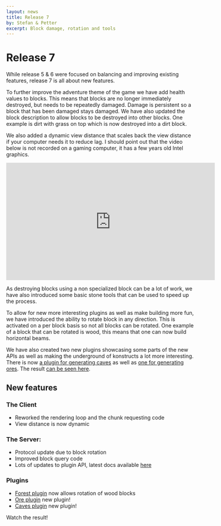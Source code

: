 ```yaml
---
layout: news
title: Release 7
by: Stefan & Petter
excerpt: Block damage, rotation and tools
---
```

# Release 7

While release 5 & 6 were focused on balancing and improving existing features, release 7 is all about new features.

To further improve the adventure theme of the game we have add health values to blocks. This means that blocks are no longer immediately destroyed, but needs to be repeatedly damaged. Damage is persistent so a block that has been damaged stays damaged. We have also updated the block description to allow blocks to be destroyed into other blocks. One example is dirt with grass on top which is now destroyed into a dirt block.

We also added a dynamic view distance that scales back the view distance if your computer needs it to reduce lag. I should point out that the video below is not recorded on a gaming computer, it has a few years old Intel graphics.

<iframe width="560" height="315" src="https://www.youtube.com/embed/9wbxE8QbmQ8" frameborder="0" allowfullscreen></iframe>

As destroying blocks using a non specialized block can be a lot of work, we have also introduced some basic stone tools that can be used to speed up the process.

To allow for new more interesting plugins as well as make building more fun, we have introduced the ability to rotate block in any direction. This is activated on a per block basis so not all blocks can be rotated. One example of a block that can be rotated is wood, this means that one can now build horizontal beams.

We have also created two new plugins showcasing some parts of the new APIs as well as making the underground of konstructs a lot more interesting. There is now [a plugin for generating caves](https://github.com/konstructs/server-plugin-caves) as well as [one for generating ores](https://github.com/konstructs/server-plugin-ore). The result [can be seen here](https://www.youtube.com/watch?v=2yLKT2qlMyI).

## New features

### The Client

- Reworked the rendering loop and the chunk requesting code
- View distance is now dynamic

### The Server:

- Protocol update due to block rotation
- Improved block query code
- Lots of updates to plugin API, latest docs available [here](http://doc.konstructs.org/server-api/index.html)

### Plugins

- [Forest plugin](https://github.com/konstructs/server-plugin-forest) now allows rotation of wood blocks
- [Ore plugin](https://github.com/konstructs/server-plugin-ore) new plugin!
- [Caves plugin](https://github.com/konstructs/server-plugin-caves) new plugin!

Watch the result!
<!-- TBD: <iframe width="560" height="315" src="https://www.youtube.com/embed/8HmZ1Rk0Kak" frameborder="0" allowfullscreen></iframe>-->
